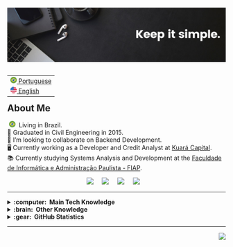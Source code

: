 <img src="images/capa.jpg"></img>

<table align="right">
 <tr><td><a href="README.md"><img src="images/brazil.png" height="15"> Portuguese</a></td></tr>
 <tr><td><a href="README_en.md"><img src="images/united-states.png" height="15"> English</a></td></tr>
</table>

<br>

## About Me

&nbsp;<img src="images/brazil.png" height="15">&nbsp; Living in Brazil.\
👷 Graduated in Civil Engineering in 2015.\
👯 I’m looking to collaborate on Backend Development.\
🖥️ Currently working as a Developer and Credit Analyst at [Kuará Capital](https://kuaracapital.com/en/).\
📚 Currently studying Systems Analysis and Development at the [Faculdade de Informática e Administração Paulista - FIAP](https://www.fiap.com.br/).

<p align="center">
    <a href="https://github.com/KaueCaponero"><img src="https://img.shields.io/badge/GitHub-100000?style=for-the-badge&logo=github&logoColor=white" /></a>&nbsp;&nbsp;&nbsp;&nbsp;
  <a href="mailto:caponerokaue@gmail.com?subject=Olá%20Kaue%20Caponero"><img src="https://img.shields.io/badge/gmail-%23D14836.svg?&style=for-the-badge&logo=gmail&logoColor=white" /></a>&nbsp;&nbsp;&nbsp;&nbsp;
  <a href="https://www.linkedin.com/in/kauecaponero/"><img src="https://img.shields.io/badge/linkedin-%230077B5.svg?&style=for-the-badge&logo=linkedin&logoColor=white" /></a>&nbsp;&nbsp;&nbsp;&nbsp;
  <a href="http://api.whatsapp.com/send?1=pt_BR&phone=5511983090659"><img src="https://img.shields.io/badge/WhatsApp-25D366?style=for-the-badge&logo=whatsapp&logoColor=white" /></a>&nbsp;&nbsp;&nbsp;&nbsp;
</p>

<hr/>

<details>
  <summary><b>:computer: &nbsp;Main Tech Knowledge</b></summary>
  <br> 
  <h4>Backend</b></h4>
  <p>
    <img alt="Java" src="https://img.shields.io/badge/Java-ED8B00?style=flat&logo=openjdk&logoColor=white">
    <img alt="Python" src="https://img.shields.io/badge/Python-3776AB?style=flat&logo=python&logoColor=white">
    <img alt="FastAPI" src="https://img.shields.io/badge/FastAPI-005571?style=flat&logo=fastapi)">
    <img alt="JavaScript" src="https://img.shields.io/badge/JAVASCRIPT-323330.svg?&style=flat&logo=javascript&logoColor=%23F7DF1E">
  </p>
  <h4>Front-end</h4>
  <p style="text-align:center;">
    <img alt="HTML5" src="https://img.shields.io/badge/HTML5-E34F26.svg?&style=flat&logo=html5&logoColor=white">
    <img alt="CSS3" src="https://img.shields.io/badge/CSS3-%231572B6.svg?&style=flat&logo=css3&logoColor=white">
    <img alt="React" src="https://img.shields.io/badge/React-20232A?style=flat&logo=react&logoColor=white">
    <img alt="React Native" src="https://img.shields.io/badge/React_Native-20232A?style=flat&logo=react&logoColor=61DAFB">
    <img alt="React Router" src="https://img.shields.io/badge/React_Router-CA4245?style=flat&logo=react-router&logoColor=white">
    <img alt="Bootstrap" src="https://img.shields.io/badge/Bootstrap-563D7C?style=flat&logo=bootstrap&logoColor=white">
  </p>
  <h4>Version Control</h4>
  <p style="text-align:center;">
    <img alt="Git" src="https://img.shields.io/badge/GIT-%23F05033.svg?&style=flat&logo=git&logoColor=white">
    <img alt="GitHub" src="https://img.shields.io/badge/GITHUB-%23121011.svg?&style=flat&logo=github&logoColor=white">
  </p>
  <h4>IDEs and Tools</h4>
  <p style="text-align:center;">
    <img alt="Eclipse" src="https://img.shields.io/badge/ECLIPSE-2C2255.svg?&style=flat&logo=eclipse">
    <img alt="Maven" src="https://img.shields.io/badge/MAVEN-C71A36.svg?&style=flat&logo=apache-maven">
    <img alt="Oracle" src="https://img.shields.io/badge/Oracle-F80000?style=flat&logo=Oracle&logoColor=white">
    <img alt="Postman" src="https://img.shields.io/badge/Postman-FF6C37?style=flat&logo=postman&logoColor=white">
    <img alt="Insomnia" src = "https://img.shields.io/badge/Insomnia-black?style=flat&logo=insomnia&logoColor=5849BE">
    <img alt="Visual Studio Code" src="https://img.shields.io/badge/Visual_Studio_Code-0078D4?style=flat&logo=visual%20studio%20code&logoColor=white">
    <img alt="Figma" src="https://img.shields.io/badge/Figma-F24E1E?style=flat&logo=figma&logoColor=white">
    <img alt="PowerBI" src="https://img.shields.io/badge/Power_Bi-F2C811?style=flat&logo=powerbi&logoColor=black">
    <img alt="Microsoft Excel" src="https://img.shields.io/badge/Microsoft_Excel-217346?style=flat&logo=microsoft-excel&logoColor=white">
    <img alt="Microsoft Office" src="https://img.shields.io/badge/Microsoft_Office-D83B01?style=flat&logo=microsoft-office&logoColor=white">
    <img alt="Google Sheets" src="https://img.shields.io/badge/Google%20Sheets-34A853?style=flat&logo=google-sheets&logoColor=white">
    <img alt="Google Colab" src="https://img.shields.io/badge/Colab-F9AB00?style=flat&logo=googlecolab&color=white">
    <img alt="Trello" src="https://img.shields.io/badge/Trello-0052CC?style=flat&logo=trello&logoColor=white">
    <img alt="Todoist" src="https://img.shields.io/badge/Todoist-E44332?style=flat&logo=todoist&logoColor=white">
  </p>
  <h4>Others</h4>
  <p style="text-align:center;">
    <img alt="Clean Architecture" src="https://img.shields.io/badge/CLEAN%20ARCHITECTURE-6DB33F.svg?&style=flat&logoColor=white">
    <img alt="SCRUM" src="https://img.shields.io/badge/SCRUM-6DB33F.svg?&style=flat&logo=ddd&logoColor=white">
  </p>
  <hr>
</details>

<details>
  <summary><b>:brain: &nbsp;Other Knowledge</b></summary>
  <h4>IDEs and Tools</h4>
    <p style="text-align:center;">
      <img alt="NodeJS" src="https://img.shields.io/badge/NODEJS-339933.svg?&style=flat&logo=node.js&logoColor=white">&nbsp;
      <img alt="GithubActions" src="https://img.shields.io/badge/GITHUB%20ACTIONS-2088FF.svg?&style=flat&logo=github-actions&logoColor=white">&nbsp;
    </p>
  <hr>
</details>

<details>
  <summary><b>:gear: &nbsp;GitHub Statistics</b></summary>
  <br/>
    <p align="center">
       <img src="https://github-profile-trophy.vercel.app/?username=kauecaponero&theme=onestar&margin-w=15&no-bg=true&column=-1&no-frame=true" alt="GitHub trophies of ryo-ma" />
    </p>
    <p align="center">
        <img height="137px" src="https://github-readme-streak-stats.herokuapp.com/?user=KaueCaponero&theme=transparent&hide_border=true" />
    </p>
    <p align="center">
        <img height="137px" src="https://github-readme-stats.vercel.app/api?username=kauecaponero&hide_title=true&hide_border=true&show_icons=true&include_all_commits=true&count_private=true&line_height=21&theme=transparent" /> <img height="137px" src="https://github-readme-stats.vercel.app/api/top-langs/?username=kauecaponero&hide=html&hide_title=true&hide_border=true&layout=compact&langs_count=8&theme=transparent" />
    </p>
</details>

<hr/>

<p align="right">
<img src="https://komarev.com/ghpvc/?username=kauecaponero&style=plastic&label=Views"><img>
</p>
